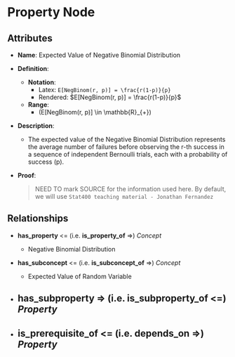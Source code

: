 # Property Node

## Attributes

- **Name**: Expected Value of Negative Binomial Distribution

- **Definition**: 
  - **Notation**: 
    - Latex: `E[NegBinom(r, p)] = \frac{r(1-p)}{p}`
    - Rendered: $E[NegBinom(r, p)] = \frac{r(1-p)}{p}$
  - **Range**: 
    - \(E[NegBinom(r, p)] \in \mathbb{R}_{+}\)

- **Description**: 
  - The expected value of the Negative Binomial Distribution represents the average number of failures before observing the r-th success in a sequence of independent Bernoulli trials, each with a probability of success \(p\).

- **Proof**: 
  > NEED TO mark SOURCE for the information used here. By default, we will use `Stat400 teaching material - Jonathan Fernandez`

## Relationships

- **has_property** <= (i.e. **is_property_of** =>) *Concept*
  - Negative Binomial Distribution

- **has_subconcept** <= (i.e. **is_subconcept_of** =>) *Concept*
  - Expected Value of Random Variable

- **has_subproperty** => (i.e. **is_subproperty_of** <=) *Property*
  - 

- **is_prerequisite_of** <= (i.e. **depends_on** =>) *Property*
  -
